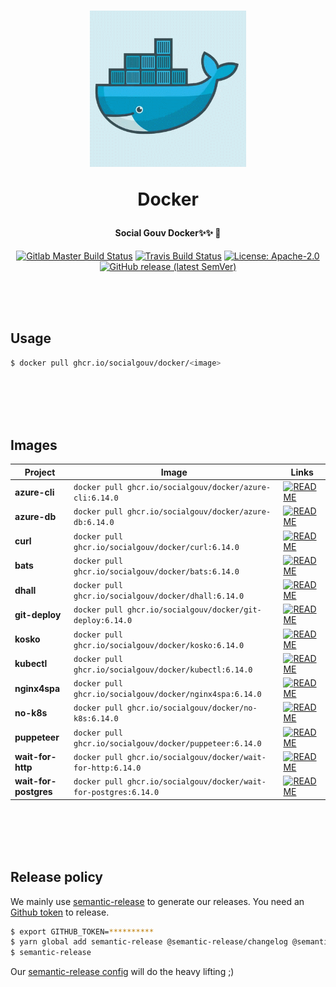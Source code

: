 <h1 align="center">
  <img src="https://github.com/SocialGouv/docker/raw/master/.github/docker.gif" width="250"/>
  <p align="center">Docker</p>
  <p align="center" style="font-size: 0.5em">Social Gouv Docker✨✨ 🐋</p>
</h1>

<p align="center">
  <a href="https://gitlab.factory.social.gouv.fr/SocialGouv/docker/pipelines"><img src="https://gitlab.factory.social.gouv.fr/SocialGouv/docker/badges/master/pipeline.svg" alt="Gitlab Master Build Status"></a>
  <a href="https://travis-ci.com/SocialGouv/docker"><img src="https://travis-ci.com/SocialGouv/docker.svg?branch=master" alt="Travis Build Status"></a>
  <a href="https://opensource.org/licenses/Apache-2.0"><img src="https://img.shields.io/badge/License-Apache--2.0-yellow.svg" alt="License: Apache-2.0"></a>
  <a href="https://github.com/SocialGouv/docker/releases "><img alt="GitHub release (latest SemVer)" src="https://img.shields.io/github/v/release/SocialGouv/docker?sort=semver"></a>
</p>

<br>
<br>
<br>

## Usage

```sh
$ docker pull ghcr.io/socialgouv/docker/<image>
```

<br>
<br>
<br>
<br>

## Images

| Project               | Image                                                                  | Links                                                                                      |
| --------------------- | ---------------------------------------------------------------------- | ------------------------------------------------------------------------------------------ |
| **azure-cli**         | `docker pull ghcr.io/socialgouv/docker/azure-cli:6.14.0`         | [![README](https://img.shields.io/badge/README--green.svg)](./azure-cli/README.md)         |
| **azure-db**          | `docker pull ghcr.io/socialgouv/docker/azure-db:6.14.0`          | [![README](https://img.shields.io/badge/README--green.svg)](./azure-db/README.md)          |
| **curl**              | `docker pull ghcr.io/socialgouv/docker/curl:6.14.0`              | [![README](https://img.shields.io/badge/README--green.svg)](./curl/README.md)              |
| **bats**              | `docker pull ghcr.io/socialgouv/docker/bats:6.14.0`              | [![README](https://img.shields.io/badge/README--green.svg)](./bats/README.md)              |
| **dhall**             | `docker pull ghcr.io/socialgouv/docker/dhall:6.14.0`             | [![README](https://img.shields.io/badge/README--green.svg)](./dhall/README.md)             |
| **git-deploy**        | `docker pull ghcr.io/socialgouv/docker/git-deploy:6.14.0`        | [![README](https://img.shields.io/badge/README--green.svg)](./git-deploy/README.md)        |
| **kosko**             | `docker pull ghcr.io/socialgouv/docker/kosko:6.14.0`             | [![README](https://img.shields.io/badge/README--green.svg)](./kosko/README.md)             |
| **kubectl**           | `docker pull ghcr.io/socialgouv/docker/kubectl:6.14.0`           | [![README](https://img.shields.io/badge/README--green.svg)](./kubectl/README.md)           |
| **nginx4spa**         | `docker pull ghcr.io/socialgouv/docker/nginx4spa:6.14.0`         | [![README](https://img.shields.io/badge/README--green.svg)](./nginx4spa/README.md)         |
| **no-k8s**            | `docker pull ghcr.io/socialgouv/docker/no-k8s:6.14.0`            | [![README](https://img.shields.io/badge/README--green.svg)](./no-k8s/README.md)            |
| **puppeteer**         | `docker pull ghcr.io/socialgouv/docker/puppeteer:6.14.0`         | [![README](https://img.shields.io/badge/README--green.svg)](./puppeteer/README.md)         |
| **wait-for-http**     | `docker pull ghcr.io/socialgouv/docker/wait-for-http:6.14.0`     | [![README](https://img.shields.io/badge/README--green.svg)](./wait-for-http/README.md)     |
| **wait-for-postgres** | `docker pull ghcr.io/socialgouv/docker/wait-for-postgres:6.14.0` | [![README](https://img.shields.io/badge/README--green.svg)](./wait-for-postgres/README.md) |

<br>
<br>
<br>
<br>

## Release policy

We mainly use [semantic-release](https://github.com/semantic-release/semantic-release) to generate our releases.
You need an [Github token](https://github.com/settings/tokens/new) to release.

```sh
$ export GITHUB_TOKEN=**********
$ yarn global add semantic-release @semantic-release/changelog @semantic-release/git
$ semantic-release
```

Our [semantic-release config](./.releaserc.yml) will do the heavy lifting ;)
